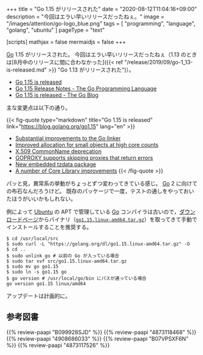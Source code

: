 +++
title = "Go 1.15 がリリースされた"
date =  "2020-08-12T11:04:16+09:00"
description = "今回はエラい早いリリースだったねぇ。"
image = "/images/attention/go-logo_blue.png"
tags  = [ "programming", "language", "golang", "ubuntu" ]
pageType = "text"

[scripts]
  mathjax = false
  mermaidjs = false
+++

[Go] 1.15 がリリースされた。
今回はエラい早いリリースだったねぇ（1.13 のときは[8月中のリリースに間に合わなかった]({{< ref "/release/2019/09/go-1_13-is-released.md" >}} "Go 1.13 がリリースされた")）。

- [Go 1.15 is released](https://groups.google.com/g/golang-announce/c/Z-cY6ZdGdEU)
- [Go 1.15 Release Notes - The Go Programming Language](https://golang.org/doc/go1.15)
- [Go 1.15 is released - The Go Blog](https://blog.golang.org/go1.15)

主な変更点は以下の通り。

{{< fig-quote type="markdown" title="Go 1.15 is released" link="https://blog.golang.org/go1.15" lang="en" >}}
- [Substantial improvements to the Go linker](https://golang.org/doc/go1.15#linker)
- [Improved allocation for small objects at high core counts](https://golang.org/doc/go1.15#runtime)
- [X.509 CommonName deprecation](https://golang.org/doc/go1.15#commonname)
- [GOPROXY supports skipping proxies that return errors](https://golang.org/doc/go1.15#go-command)
- [New embedded tzdata package](https://golang.org/doc/go1.15#time/tzdata)
- [A number of Core Library improvements](https://golang.org/doc/go1.15#library)
{{< /fig-quote >}}

パッと見，異常系の挙動がちょっとずつ変わってきている感じ。
[Go] 2 に向けての布石なんだろうけど。
既存のパッケージで一度，テストの通しをやっておいたほうがいいかもしれない。

例によって [Ubuntu] の APT で管理している [Go] コンパイラは古いので，[ダウンロードページ](https://golang.org/dl/ "Downloads - The Go Programming Language")からバイナリ（[`go1.15.linux-amd64.tar.gz`](https://golang.org/dl/go1.15.linux-amd64.tar.gz)）を取ってきて手動でインストールすることを推奨する。

```text
$ cd /usr/local/src
$ sudo curl -L "https://golang.org/dl/go1.15.linux-amd64.tar.gz" -O
$ cd ..
$ sudo unlink go # 以前の Go が入っている場合
$ sudo tar xvf src/go1.15.linux-amd64.tar.gz
$ sudo mv go go1.15
$ sudo ln -s go1.15 go
$ go version # /usr/local/go/bin にパスが通っている場合
go version go1.15 linux/amd64
```

アップデートは計画的に。

[Go]: https://golang.org/ "The Go Programming Language"
[Ubuntu]: https://www.ubuntu.com/ "The leading operating system for PCs, IoT devices, servers and the cloud | Ubuntu"

## 参考図書

{{% review-paapi "B099928SJD" %}} <!-- プログラミング言語Go -->
{{% review-paapi "4873118468" %}} <!-- Go言語による並行処理 -->
{{% review-paapi "4908686033" %}} <!-- Goならわかるシステムプログラミング -->
{{% review-paapi "B07VPSXF6N" %}} <!-- 改訂2版 みんなのGo言語 -->
{{% review-paapi "4873117526" %}} <!-- Go言語によるWebアプリケーション開発 -->
